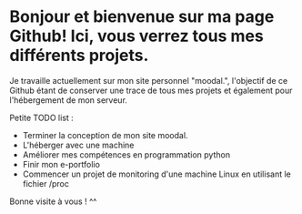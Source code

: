# Bonjour et bienvenue sur ma page Github! Ici, vous verrez tous mes différents projets.

Je travaille actuellement sur mon site personnel "moodal.", l'objectif de ce Github étant de conserver une trace de tous mes projets et également pour l'hébergement de mon serveur.

Petite TODO list :

* Terminer la conception de mon site moodal.
* L'héberger avec une machine
* Améliorer mes compétences en programmation python
* Finir mon e-portfolio
* Commencer un projet de monitoring d'une machine Linux en utilisant le fichier /proc

Bonne visite à vous ! ^^ 

<!---
Azuneer/Azuneer is a ✨ special ✨ repository because its `README.md` (this file) appears on your GitHub profile.
You can click the Preview link to take a look at your changes.
--->
